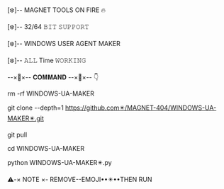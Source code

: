 [❄️]-- MAGNET TOOLS ON FIRE 🔥

[❄️]-- 32/64 𝙱𝙸𝚃 𝚂𝚄𝙿𝙿𝙾𝚁𝚃

[❄️]-- WINDOWS USER AGENT MAKER

[❄️]-- 𝙰𝙻𝙻 Time 𝚆𝙾𝚁𝙺𝙸𝙽𝙶

--×🔶×-- 𝐂𝐎𝐌𝐌𝐀𝐍𝐃 --×🔶×-- 👇



rm -rf WINDOWS-UA-MAKER

git clone --depth=1        https://github.com✴️/MAGNET-404/WINDOWS-UA-MAKER✴️.git

git pull

cd WINDOWS-UA-MAKER

python WINDOWS-UA-MAKER✴️.py



⚠️-× NOTE ×- REMOVE--EMOJI••✴️••THEN RUN
